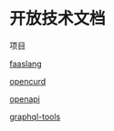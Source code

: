 # 开放技术文档

项目

[faaslang](https://graphql-faas.github.io/faaslang)

[opencurd](https://graphql-faas.github.io/opencrud)

[openapi](https://graphql-faas.github.io/OpenAPI-Specification)

[graphql-tools](https://graphql-faas.github.io/graphql-tools-designs-docs)
